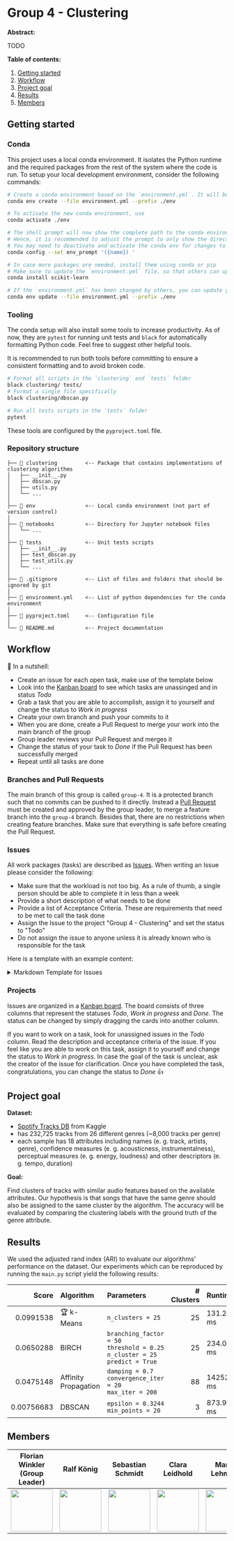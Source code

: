 # Group 4 - Clustering

**Abstract:**

TODO

**Table of contents:**

1. [Getting started](#getting-started)
2. [Workflow](#workflow)
3. [Project goal](#project-goal)
4. [Results](#results)
5. [Members](#members)


## Getting started

### Conda

This project uses a local conda environment. It isolates the Python runtime and the required packages from the rest of the system where the code is run. To setup your local development environment, consider the following commands:

``` bash
# Create a conda environment based on the `environment.yml`. It will be stored in a local folder called `env`.
conda env create --file environment.yml --prefix ./env

# To activate the new conda environment, use
conda activate ./env

# The shell prompt will now show the complete path to the conda environment which can be pretty long.
# Hence, it is recommended to adjust the prompt to only show the directory name. This must only be configured once.
# You may need to deactivate and activate the conda env for changes to take effect.
conda config --set env_prompt '({name}) '

# In case more packages are needed, install them using conda or pip
# Make sure to update the `environment.yml` file, so that others can update their conda env
conda install scikit-learn

# If the `environment.yml` has been changed by others, you can update your own env using
conda env update --file environment.yml --prefix ./env
```

### Tooling

The conda setup will also install some tools to increase productivity. As of now, they are `pytest` for running unit tests and `black` for automatically formatting Python code. Feel free to suggest other helpful tools.

It is recommended to run both tools before committing to ensure a consistent formatting and to avoid broken code.

``` bash
# Format all scripts in the `clustering` and `tests` folder
black clustering/ tests/
# Format a single file specifically
black clustering/dbscan.py

# Run all tests scripts in the `tests` folder
pytest
```
These tools are configured by the `pyproject.toml` file.

### Repository structure

``` plain
├── 📁 clustering         <-- Package that contains implementations of clustering algorithms
│   ├── __init__.py
│   ├── dbscan.py
│   ├── utils.py
│   └── ...
│
├── 📁 env                <-- Local conda environment (not part of version control)
│
├── 📁 notebooks          <-- Directory for Jupyter notebook files
│   └── ...
│
├── 📁 tests              <-- Unit tests scripts
│   ├── __init__.py
│   ├── test_dbscan.py
│   ├── test_utils.py
│   └── ...
│
├── 📃 .gitignore         <-- List of files and folders that should be ignored by git
│
├── 📃 environment.yml    <-- List of python dependencies for the conda environment
│
├── 📃 pyproject.toml     <-- Configuration file
│
└── 📃 README.md          <-- Project documentation
```


## Workflow

:chestnut: In a nutshell:

- Create an issue for each open task, make use of the template below
- Look into the [Kanban board](https://github.com/orgs/fmi08icds/projects/4) to see which tasks are unassinged and in status *Todo*
- Grab a task that you are able to accomplish, assign it to yourself and change the status to *Work in progress*
- Create your own branch and push your commits to it
- When you are done, create a Pull Request to merge your work into the main branch of the group
- Group leader reviews your Pull Request and merges it
- Change the status of your task to *Done* if the Pull Request has been successfully merged
- Repeat until all tasks are done

### Branches and Pull Requests

The main branch of this group is called `group-4`. It is a protected branch such that no commits can be pushed to it directly. Instead a [Pull Request](https://github.com/fmi08icds/Groupwork/pulls) must be created and approved by the group leader, to merge a feature branch into the `group-4` branch. Besides that, there are no restrictions when creating feature branches. Make sure that everything is safe before creating the Pull Request.

### Issues

All work packages (tasks) are described as [Issues](https://github.com/fmi08icds/Groupwork/issues). When writing an Issue please consider the following:

- Make sure that the workload is not too big. As a rule of thumb, a single person should be able to complete it in less than a week
- Provide a short description of what needs to be done
- Provide a list of Acceptance Criteria. These are requirements that need to be met to call the task done
- Assign the Issue to the project "Group 4 - Clustering" and set the status to "Todo"
- Do not assign the issue to anyone unless it is already known who is responsible for the task

Here is a template with an example content:

<details>

<summary>Markdown Template for Issues</summary>

``` md
**Description:**

Currently, our dataset mostly contains pictures of cats with dark fur.
I observed that the classification accuracy suffers from this bias.
We should add more samples to the dataset that show cats with different colored fur.

**Acceptance criteria**:

- 1000 samples were added to the dataset
- It was assured that these new samples show cats with bright colored fur
- The new samples are considered when creating the train/test split and executing `train.py`
```

</details>

### Projects

Issues are organized in a [Kanban board](https://github.com/orgs/fmi08icds/projects/4). The board consists of three columns that represent the statuses *Todo*, *Work in progress* and *Done*. The status can be changed by simply dragging the cards into another column.

If you want to work on a task, look for unassigned issues in the *Todo* column. Read the description and acceptance criteria of the issue. If you feel like you are able to work on this task, assign it to yourself and change the status to *Work in progress*. In case the goal of the task is unclear, ask the creator of the issue for clarification. Once you have completed the task, congratulations, you can change the status to *Done* :+1:

## Project goal

**Dataset:**

- [Spotify Tracks DB](https://www.kaggle.com/datasets/zaheenhamidani/ultimate-spotify-tracks-db) from Kaggle
- has 232,725 tracks from 26 different genres (~8,000 tracks per genre)
- each sample has 18 attributes including names (e. g. track, artists, genre), confidence measures (e. g. acousticness, instrumentalness), perceptual measures (e. g. energy, loudness) and other descriptors (e. g. tempo, duration)

**Goal:**

Find clusters of tracks with similar audio features based on the available attributes. Our hypothesis is that songs that have the same genre should also be assigned to the same cluster by the algorithm. The accuracy will be evaluated by comparing the clustering labels with the ground truth of the genre attribute.

## Results

We used the adjusted rand index (ARI) to evaluate our algorithms' performance on the dataset. Our experiments which can be reproduced by running the `main.py` script yield the following results:

|      Score | Algorithm            | Parameters                                                                            |   # Clusters | Runtime    |
|-----------:|:---------------------|:--------------------------------------------------------------------------------------|-------------:|:-----------|
| 0.0991538  | :trophy: k-Means     | `n_clusters = 25`                                                                     |           25 | 131.2 ms   |
| 0.0650288  | BIRCH                | `branching_factor = 50`<br>`threshold = 0.25`<br>`n_cluster = 25`<br>`predict = True` |           25 | 234.0 ms   |
| 0.0475148  | Affinity Propagation | `damping = 0.7`<br>`convergence_iter = 20`<br>`max_iter = 200`                        |           88 | 14252.2 ms |
| 0.00756683 | DBSCAN               | `epsilon = 0.3244`<br>`min_points = 20`                                               |            3 | 873.9 ms   |

## Members

| Florian Winkler<br>(Group Leader) | Ralf König | Sebastian Schmidt | Clara Leidhold | Marcel Lehmann |
|:---------------------------------:|:----------:|:-----------------:|:--------------:|:--------------:|
| <img width="96" src="https://github.com/Fju.png?size=96"> | <img width="96" src="https://github.com/ralf-koenig.png?size=96"> | <img width="96" src="https://github.com/schmiseb.png?size=96"> | <img width="96" src="https://github.com/claraldh.png?size=96"> | <img width="96" src="https://github.com/Lehmsen.png?size=96"> |
